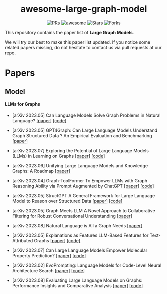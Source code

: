 <h1 align="center"><b>awesome-large-graph-model</b></h1>
<p align="center">
    <a href="https://github.com/THUMNLab/awesome-large-graph-model/pulls"><img src="https://img.shields.io/badge/PRs-Welcome-green" alt="PRs"></a>
    <a href="https://awesome.re"><img src="https://awesome.re/badge.svg" alt="awesome"></a>
    <!-- <a href="https://graph.ood-generalization.com/"><img src="https://img.shields.io/badge/-Website-grey?logo=svelte&logoColor=white" alt="Website"></a> -->
    <img src="https://img.shields.io/github/stars/THUMNLab/awesome-large-graph-model?color=yellow&label=Star" alt="Stars" >
    <img src="https://img.shields.io/github/forks/THUMNLab/awesome-large-graph-model?color=blue&label=Fork" alt="Forks" >
</p>

This repository contains the paper list of **Large Graph Models**. 

<!-- For more details, please refer to our perspective paper: [Large Graph Models: A Perspective](https://todo)  -->

We will try our best to make this paper list updated. If you notice some related papers missing, do not hesitate to contact us via pull requests at our repo.

# Papers

## Model

#### LLMs for Graphs

- [arXiv 2023.05] Can Language Models Solve Graph Problems in Natural Language? [[paper]](https://arxiv.org/pdf/2305.10037) [[code]](https://github.com/Arthur-Heng/NLGraph)

- [arXiv 2023.05] GPT4Graph: Can Large Language Models Understand Graph Structured Data ? An Empirical Evaluation and Benchmarking [[paper]](https://arxiv.org/pdf/2305.15066) 

- [arXiv 2023.07] Exploring the Potential of Large Language Models (LLMs) in Learning on Graphs [[paper]](https://arxiv.org/pdf/2307.03393) [[code]](https://github.com/CurryTang/Graph-LLM)

- [arXiv 2023.06] Unifying Large Language Models and Knowledge Graphs: A Roadmap [[paper]](https://arxiv.org/pdf/2306.08302) 

- [arXiv 2023.04] Graph-ToolFormer To Empower LLMs with Graph Reasoning Ability via Prompt Augmented by ChatGPT [[paper]](https://arxiv.org/pdf/2304.11116) [[code]](https://github.com/jwzhanggy/Graph_Toolformer)
- [arXiv 2023.05] StructGPT A General Framework for Large Language Model to Reason over Structured Data [[paper]](https://arxiv.org/pdf/2305.09645) [[code]](https://github.com/RUCAIBox/StructGPT)
- [arXiv 2023.05] Graph Meets LLM A Novel Approach to Collaborative Filtering for Robust Conversational Understanding [[paper]](https://arxiv.org/pdf/2305.14449)
- [arXiv 2023.08] Natural Language is All a Graph Needs [[paper]](https://arxiv.org/pdf/2308.07134) 
- [arXiv 2023.05] Explanations as Features LLM-Based Features for Text-Attributed Graphs [[paper]](https://arxiv.org/pdf/2305.19523) [[code]](https://github.com/XiaoxinHe/TAPE) 
- [arXiv 2023.07] Can Large Language Models Empower Molecular Property Prediction? [[paper]](https://arxiv.org/pdf/2307.07443) [[code]](https://github.com/ChnQ/LLM4Mol)
- [arXiv 2023.02] EvoPrompting: Language Models for Code-Level Neural Architecture Search [[paper]](https://arxiv.org/pdf/2302.14838) [[code]](https://github.com/algopapi/EvoPrompting_Reinforcement_learning)
- [arXiv 2023.08] Evaluating Large Language Models on Graphs: Performance Insights and Comparative Analysis [[paper]](https://arxiv.org/pdf/2308.11224) [[code]](https://github.com/Ayame1006/LLMtoGraph)


<!-- # Cite

Please consider citing our [survey paper](https://todo) if you find this repository helpful:
```

``` -->
